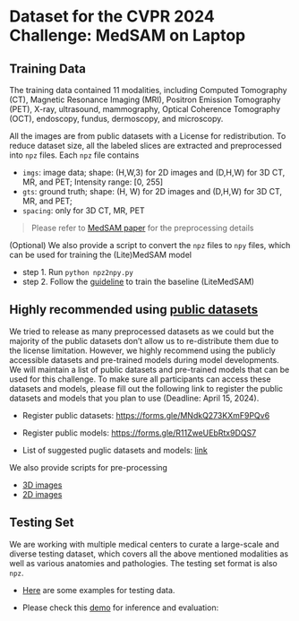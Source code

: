# Dataset for the CVPR 2024 Challenge: MedSAM on Laptop

## Training Data

The training data contained 11 modalities, including Computed Tomography (CT), Magnetic Resonance Imaging (MRI), Positron Emission Tomography (PET), X-ray, ultrasound, mammography, Optical Coherence Tomography (OCT), endoscopy, fundus, dermoscopy, and microscopy.


All the images are from public datasets with a License for redistribution. To reduce dataset size, all the labeled slices are extracted and preprocessed into `npz` files. Each `npz` file contains
- `imgs`: image data; shape: (H,W,3) for 2D images and (D,H,W) for 3D CT, MR, and PET; Intensity range: [0, 255]
- `gts`: ground truth; shape: (H, W) for 2D images and (D,H,W) for 3D CT, MR, and PET;
- `spacing`: only for 3D CT, MR, PET

> Please refer to [MedSAM paper](https://www.nature.com/articles/s41467-024-44824-z#Sec8) for the preprocessing details


(Optional) We also provide a script to convert the `npz` files to `npy` files, which can be used for training the (Lite)MedSAM model
- step 1. Run `python npz2npy.py`
- step 2. Follow the [guideline](https://github.com/bowang-lab/MedSAM/blob/LiteMedSAM/README.md#model-training) to train the baseline (LiteMedSAM) 



## Highly recommended using [public datasets](https://docs.google.com/spreadsheets/d/1QxjFs41eU6JG5KNhP576fc8MotrJ58KCrqH83HG-__E/edit?usp=sharing) 

We tried to release as many preprocessed datasets as we could but the majority of the public datasets don’t allow us to re-distribute them due to the license limitation. However, we highly recommend using the publicly accessible datasets and pre-trained models during model developments. We will maintain a list of public datasets and pre-trained models that can be used for this challenge. To make sure all participants can access these datasets and models, please fill out the following link to register the public datasets and models that you plan to use (Deadline: April 15, 2024).


- Register public datasets: https://forms.gle/MNdkQ273KXmF9PQv6

- Register public models: https://forms.gle/R11ZweUEbRtx9DQS7

- List of suggested puglic datasets and models: [link](https://docs.google.com/spreadsheets/d/1QxjFs41eU6JG5KNhP576fc8MotrJ58KCrqH83HG-__E/edit?usp=sharing)


We also provide scripts for pre-processing

- [3D images](https://github.com/bowang-lab/MedSAM/blob/LiteMedSAM/pre_CT_MR.py)
- [2D images](https://github.com/bowang-lab/MedSAM/blob/LiteMedSAM/pre_grey_rgb.py)


## Testing Set

We are working with multiple medical centers to curate a large-scale and diverse testing dataset, which covers all the above mentioned modalities as well as various anatomies and pathologies. The testing set format is also `npz`. 


- [Here](https://drive.google.com/drive/folders/1t3Rs9QbfGSEv2fIFlk8vi7jc0SclD1cq?usp=sharing) are some examples for testing data. 


- Please check this [demo](https://github.com/bowang-lab/MedSAM/blob/LiteMedSAM/README.md#quick-tutorial-on-making-submissions-to-cvpr-2024-medsam-on-laptop-challenge) for inference and evaluation: 

